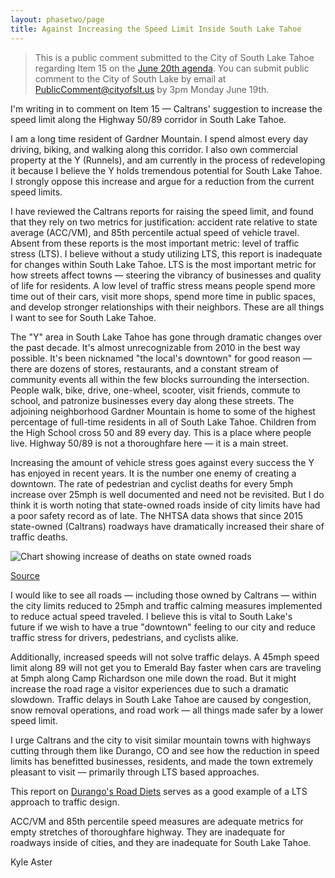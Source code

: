 ```yaml
---
layout: phasetwo/page
title: Against Increasing the Speed Limit Inside South Lake Tahoe
---
```


> This is a public comment submitted to the City of South Lake Tahoe regarding Item 15 on the [June 20th agenda](https://docs.google.com/gview?url=https%3A%2F%2Fgranicus_production_attachments.s3.amazonaws.com%2Fslt%2F5089f58293d6312485eca9123d20a9a40.pdf&embedded=true). You can submit public comment to the City of South Lake by email at <PublicComment@cityofslt.us> by 3pm Monday June 19th.

I'm writing in to comment on Item 15 — Caltrans' suggestion to increase the speed limit along the Highway 50/89 corridor in South Lake Tahoe.

I am a long time resident of Gardner Mountain. I spend almost every day driving, biking, and walking along this corridor. I also own commercial property at the Y (Runnels), and am currently in the process of redeveloping it because I believe the Y holds tremendous potential for South Lake Tahoe. I strongly oppose this increase and argue for a reduction from the current speed limits.

I have reviewed the Caltrans reports for raising the speed limit, and found that they rely on two metrics for justification: accident rate relative to state average (ACC/VM), and 85th percentile actual speed of vehicle travel. Absent from these reports is the most important metric: level of traffic stress (LTS). I believe without a study utilizing LTS, this report is inadequate for changes within South Lake Tahoe. LTS is the most important metric for how streets affect towns — steering the vibrancy of businesses and quality of life for residents. A low level of traffic stress means people spend more time out of their cars, visit more shops, spend more time in public spaces, and develop stronger relationships with their neighbors. These are all things I want to see for South Lake Tahoe.

The "Y" area in South Lake Tahoe has gone through dramatic changes over the past decade. It's almost unrecognizable from 2010 in the best way possible. It's been nicknamed "the local's downtown" for good reason — there are dozens of stores, restaurants, and a constant stream of community events all within the few blocks surrounding the intersection. People walk, bike, drive, one-wheel, scooter, visit friends, commute to school, and patronize businesses every day along these streets. The adjoining neighborhood Gardner Mountain is home to some of the highest percentage of full-time residents in all of South Lake Tahoe. Children from the High School cross 50 and 89 every day. This is a place where people live. Highway 50/89 is not a thoroughfare here — it is a main street.

Increasing the amount of vehicle stress goes against every success the Y has enjoyed in recent years. It is the number one enemy of creating a downtown. The rate of pedestrian and cyclist deaths for every 5mph increase over 25mph is well documented and need not be revisited. But I do think it is worth noting that state-owned roads inside of city limits have had a poor safety record as of late. The NHTSA data shows that since 2015 state-owned (Caltrans) roadways have dramatically increased their share of traffic deaths.

![Chart showing increase of deaths on state owned roads](https://assets.warpspire.com/images/southlake/annual-pedestrian-deaths-by-roadway-ownership.png)

[Source](https://data.bikeleague.org/nhtsa-data-bonus-roadway-ownership-data-shows-state-owned-roads-have-increasing-share-of-traffic-deaths/)

I would like to see all roads — including those owned by Caltrans — within the city limits reduced to 25mph and traffic calming measures implemented to reduce actual speed traveled. I believe this is vital to South Lake's future if we wish to have a true "downtown" feeling to our city and reduce traffic stress for drivers, pedestrians, and cyclists alike. 

Additionally, increased speeds will not solve traffic delays. A 45mph speed limit along 89 will not get you to Emerald Bay faster when cars are traveling at 5mph along Camp Richardson one mile down the road. But it might increase the road rage a visitor experiences due to such a dramatic slowdown. Traffic delays in South Lake Tahoe are caused by congestion, snow removal operations, and road work — all things made safer by a lower speed limit.

I urge Caltrans and the city to visit similar mountain towns with highways cutting through them like Durango, CO and see how the reduction in speed limits has benefitted businesses, residents, and made the town extremely pleasant to visit — primarily through LTS based approaches.

This report on [Durango's Road Diets](https://www.flydurango.com/DocumentCenter/View/7932/College-and-8th-Traffic-Study?bidId=) serves as a good example of a LTS approach to traffic design.

ACC/VM and 85th percentile speed measures are adequate metrics for empty stretches of thoroughfare highway. They are inadequate for roadways inside of cities, and they are inadequate for South Lake Tahoe.

Kyle Aster
